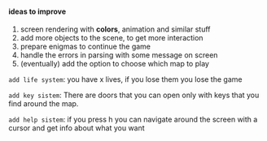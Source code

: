 #### ideas to improve 

1. screen rendering with **colors**, animation and similar stuff
2. add more objects to the scene, to get more interaction
3. prepare enigmas to continue the game
4. handle the errors in parsing with some message on screen
5. (eventually) add the option to choose which map to play

`add life system`: you have x lives, if you lose them you lose the game

`add key sistem`: There are doors that you can open only with keys that you find around the map.

`add help sistem`: if you press h you can navigate around the screen with a cursor and get info about what you want

